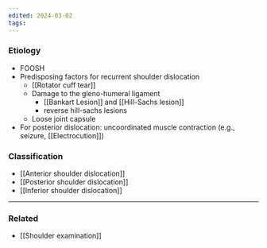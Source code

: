 ```yaml
---
edited: 2024-03-02
tags:
---
```

### Etiology
- FOOSH
- Predisposing factors for recurrent shoulder dislocation
   - [[Rotator cuff tear]]
   - Damage to the gleno-humeral ligament
	   - [[Bankart Lesion]] and [[Hill-Sachs lesion]]
	   - reverse hill-sachs lesions 
   - Loose joint capsule
- For posterior dislocation: uncoordinated muscle contraction (e.g., seizure, [[Electrocution]])

### Classification
- [[Anterior shoulder dislocation]] 
- [[Posterior shoulder dislocation]] 
- [[Inferior shoulder dislocation]] 
---
### Related
- [[Shoulder examination]] 